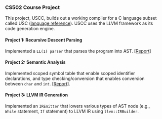 ### CS502 Course Project
This project, USCC, builds out a working compiler for a C language subset called USC ([language reference](./USCLanguage.pdf)). 
USCC uses the LLVM framework as its code generation engine.

#### Project 1: Recursive Descent Parsing
Implemented a `LL(1) parser` that parses the program into AST. [[Report]](https://github.com/wuruoyu/CS502-Compiler/blob/master/uscc/uscc/report/reportP1.pdf)

#### Project 2: Semantic Analysis
Implemented scoped symbol table that enable scoped identifier declarations, and type checking/conversion that enables conversion between `char` and `int`. [[Report]](https://github.com/wuruoyu/CS502-Compiler/blob/master/uscc/uscc/report/reportP2.pdf).

#### Project 3: LLVM IR Generation
Implemented an `IREmitter` that lowers various types of AST node (e.g., `While` statement, `If` statement) to LLVM IR using `llvm::IRBuilder`. 
